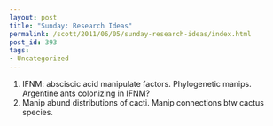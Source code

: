 ```yaml
---
layout: post
title: "Sunday: Research Ideas"
permalink: /scott/2011/06/05/sunday-research-ideas/index.html
post_id: 393
tags: 
- Uncategorized
---
```


<ol>
	<li>IFNM: absciscic acid manipulate factors. Phylogenetic manips. Argentine ants colonizing in IFNM?</li>
	<li>Manip abund distributions of cacti. Manip connections btw cactus species.</li>
</ol>
<div>

&nbsp;

</div>
<div>

&nbsp;

</div>
<div></div>